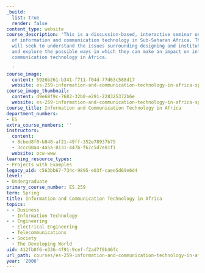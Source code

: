 ```yaml
---
_build:
  list: true
  render: false
content_type: website
course_description: 'This is a discussion-based, interactive seminar on the development
  of information and communication technology in Sub-Saharan Africa. The students
  will seek to understand the issues surrounding designing and instituting policy,
  and explore the possible ways in which they can make an impact on information and
  communication technology in Africa.

  '
course_image:
  content: 5926b261-b341-f711-f04d-77d63c588d17
  website: es-259-information-and-communication-technology-in-africa-spring-2006
course_image_thumbnail:
  content: d9e68f9c-7682-32b0-e291-228325372b6e
  website: es-259-information-and-communication-technology-in-africa-spring-2006
course_title: Information and Communication Technology in Africa
department_numbers:
- ES
extra_course_numbers: ''
instructors:
  content:
  - 8cbed8f0-b848-af21-49ff-352e78937b75
  - 3ccc00a4-4a5a-8131-447b-f67c5d7e81f1
  website: ocw-www
learning_resource_types:
- Projects with Examples
legacy_uid: c563bb67-734c-9895-e03f-caee5d69e6d4
level:
- Undergraduate
primary_course_number: ES.259
term: Spring
title: Information and Communication Technology in Africa
topics:
- - Business
  - Information Technology
- - Engineering
  - Electrical Engineering
  - Telecommunications
- - Society
  - The Developing World
uid: 412fb0f6-e336-4f91-9cef-f2ad7f9b46fc
url_path: courses/es-259-information-and-communication-technology-in-africa-spring-2006
year: '2006'
---
```


